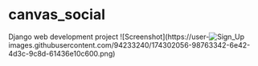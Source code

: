 # canvas_social
Django web development project
![Screenshot](https://user-![Sign_Up](https://user-images.githubusercontent.com/94233240/174303030-b7f825a9-151b-4787-9e4b-a481fc1752cd.png)
images.githubusercontent.com/94233240/174302056-98763342-6e42-4d3c-9c8d-61436e10c600.png)
